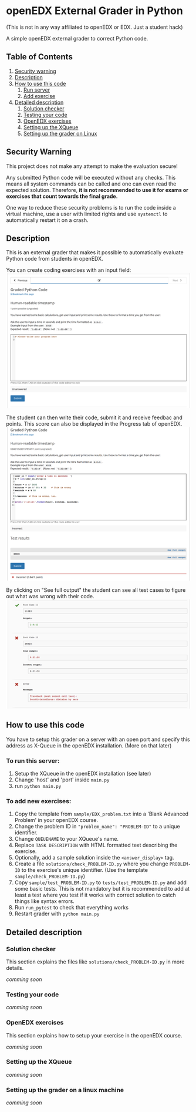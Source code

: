 # openEDX External Grader in Python
(This is not in any way affiliated to openEDX or EDX. Just a student hack)

A simple openEDX external grader to correct Python code.

## Table of Contents
1. [Security warning](#security)
1. [Description](#description)  
1. [How to use this code](#usage)
   1. [Run server](#run-server)
   1. [Add exercise](#add-exercise)
1. [Detailed description](#doc)
   1. [Solution checker](#solutions)  
   1. [Testing your code](#tests)  
   1. [OpenEDX exercises](#advanced-blank-problem)  
   1. [Setting up the XQueue](#xqueue)  
   1. [Setting up the grader on Linux](#set-up-grader)  

<a name="security"/>

## Security Warning
This project does not make any attempt to make the evaluation secure!

Any submitted Python code will be executed without any checks. This means all system commands can be called and one can even read the expected solution. Therefore, **it is not recommended to use it for exams or exercises that count towards the final grade.**

One way to reduce these security problems is to run the code inside a virtual machine, use a user with limited rights and use `systemctl` to automatically restart it on a crash.


<a name="description"/>

## Description

This is an external grader that makes it possible to automatically evaluate Python code from students in openEDX.

You can create coding exercises with an input field:
![Example exercise](doc/images/unanswered_problem.png "Example exercise")

The student can then write their code, submit it and receive feedbac and points. This score can also be displayed in the Progress tab of openEDX.
![Solved example exercise](doc/images/answered_problem.png "Solved example exercise")

By clicking on "See full output" the student can see all test cases to figure out what was wrong with their code.
![Feedback per test case](doc/images/test_cases.png "Possible test cases")

<a name="usage"/>

## How to use this code
You have to setup this grader on a server with an open port and specify this address as X-Queue in the openEDX installation. (More on that later)

<a name="run-server"/>

### To run this server:
1. Setup the XQueue in the openEDX installation (see later)
1. Change 'host' and 'port' inside `main.py`
1. run `python main.py`

<a name="add-exercise"/>

### To add new exercises:
1. Copy the template from `sample/EDX_problem.txt` into a 'Blank Advanced Problem' in your openEDX course.
  1. Change the problem ID in `"problem_name": "PROBLEM-ID"` to a unique identifier.
  1. Change `QUEUENAME` to your XQueue's name.
  1. Replace `TASK DESCRIPTION` with HTML formatted text describing the exercise.
  1. Optionally, add a sample solution inside the `<answer_display>` tag.
1. Create a file `solutions/check_PROBLEM-ID.py` where you change `PROBLEM-ID` to the exercise's unique identifier. (Use the template `sample/check_PROBLEM-ID.py`)
1. Copy `sample/test_PROBLEM-ID.py` to `tests/test_PROBLEM-ID.py` and add some basic tests. This is not mandatory but it is recommended to add at least a test where you test if it works with correct solution to catch things like syntax errors.
1. Run `run_pytest` to check that everything works
1. Restart grader with `python main.py`

<a name="doc"/>

## Detailed description


<a name="solutions"/>

### Solution checker
This section explains the files like `solutions/check_PROBLEM-ID.py` in more details.

*comming soon*

<a name="tests"/>

### Testing your code
*comming soon*

<a name="advanced-blank-problem"/>

### OpenEDX exercises
This section explains how to setup your exercise in the openEDX course.

*comming soon*

<a name="xqueue"/>

### Setting up the XQueue
*comming soon*

<a name="set-up-grader"/>

### Setting up the grader on a linux machine
*comming soon*

